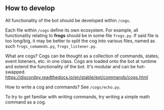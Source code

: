 ## How to develop
All functionality of the bot should be developed within `/cogs`.

Each file within `/cogs` define its own ecosystem. For example, all functionality relating to **frogs** should be in some file `frogs.py`. If said file is too long/big, it may be better to split the cog into various files, named as such `frogs_comamnds.py`, `frogs_listener.py`.

What are cogs? Cogs can be thought as a collection of commands, states, event listeners, etc. in one class. Cogs are loaded onto the bot at runtime and extend the functionality of the bot. It's modular and can be hot-swapped.
https://discordpy.readthedocs.io/en/stable/ext/commands/cogs.html

How to write a cog and commands? See `/cogs/echo.py`.

To try to get familiar with writing commands, try writing a simple math command as a cog.